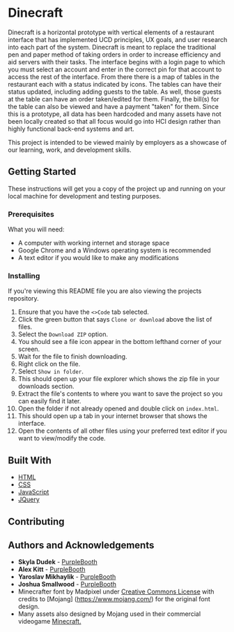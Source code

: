 # Dinecraft

Dinecraft is a horizontal prototype with vertical elements of a restaurant interface that has implemented UCD principles, UX goals, and user research into each part of the system. Dinecraft is meant to replace the traditional pen and paper method of taking orders in order to increase efficiency and aid servers with their tasks. The interface begins with a login page to which you must select an account and enter in the correct pin for that account to access the rest of the interface. From there there is a map of tables in the restaurant each with a status indicated by icons. The tables can have their status updated, including adding guests to the table. As well, those guests at the table can have an order taken/edited for them. Finally, the bill(s) for the table can also be viewed and have a payment "taken" for them. Since this is a prototype, all data has been hardcoded and many assets have not been locally created so that all focus would go into HCI design rather than highly functional back-end systems and art. 

This project is intended to be viewed mainly by employers as a showcase of our learning, work, and development skills. 

## Getting Started

These instructions will get you a copy of the project up and running on your local machine for development and testing purposes. 

### Prerequisites         
What you will need:     
- A computer with working internet and storage space
- Google Chrome and a Windows operating system is recommended   
- A text editor if you would like to make any modifications

### Installing

If you're viewing this README file you are also viewing the projects repository.    
1. Ensure that you have the `<>Code` tab selected.
2. Click the green button that says `Clone or download` above the list of files.
3. Select the `Download ZIP` option.
4. You should see a file icon appear in the bottom lefthand corner of your screen.
5. Wait for the file to finish downloading.
6. Right click on the file.
7. Select `Show in folder`.
8. This should open up your file explorer which shows the zip file in your downloads section.
9. Extract the file's contents to where you want to save the project so you can easily find it later.
10. Open the folder if not already opened and double click on `index.html`.
11. This should open up a tab in your internet browser that shows the interface.
12. Open the contents of all other files using your preferred text editor if you want to view/modify the code.

## Built With

* [HTML](https://devdocs.io/html/) 
* [CSS](https://devdocs.io/css/) 
* [JavaScript](https://devdocs.io/javascript/) 
* [JQuery](https://api.jquery.com/)

## Contributing 

## Authors and Acknowledgements 

* **Skyla Dudek** - [PurpleBooth](https://github.com/PurpleBooth)
* **Alex Kitt** - [PurpleBooth](https://github.com/PurpleBooth)
* **Yaroslav Mikhaylik** - [PurpleBooth](https://github.com/PurpleBooth)
* **Joshua Smallwood** - [PurpleBooth](https://github.com/PurpleBooth)
* Minecrafter font by Madpixel under [Creative Commons License](http://creativecommons.org/licenses/) with credits to [Mojang] (https://www.mojang.com/) for the original font design.
* Many assets also designed by Mojang used in their commercial videogame [Minecraft.](https://www.minecraft.net/en-us/) 
